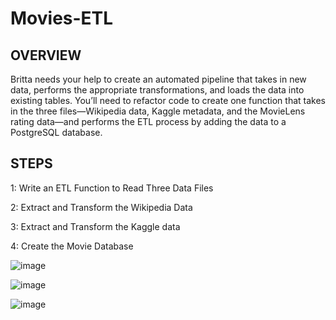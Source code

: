 # Movies-ETL

## OVERVIEW

Britta needs your help to create an automated pipeline that takes in new data, performs the appropriate transformations, and loads the data into existing tables. You’ll need to refactor code to create one function that takes in the three files—Wikipedia data, Kaggle metadata, and the MovieLens rating data—and performs the ETL process by adding the data to a PostgreSQL database.

## STEPS

 1: Write an ETL Function to Read Three Data Files
 
 2: Extract and Transform the Wikipedia Data
 
 3: Extract and Transform the Kaggle data
 
 4: Create the Movie Database
 
 ![image](https://user-images.githubusercontent.com/105184244/205022200-3a51dd2d-110b-4264-b714-1b1f00a4cc46.png)

![image](https://user-images.githubusercontent.com/105184244/205022452-a62d9080-4801-4594-bb1f-752d07a82d81.png)

 ![image](https://user-images.githubusercontent.com/105184244/205022519-35fb3e03-80e1-4fc5-b19b-74306c6dd157.png)

 
